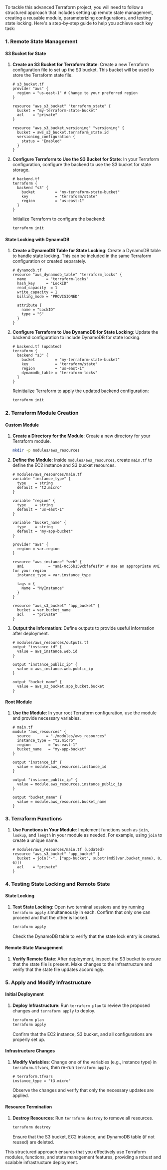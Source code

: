 To tackle this advanced Terraform project, you will need to follow a structured approach that includes setting up remote state management, creating a reusable module, parameterizing configurations, and testing state locking. Here's a step-by-step guide to help you achieve each key task:

### 1. Remote State Management

#### **S3 Bucket for State**
1. **Create an S3 Bucket for Terraform State**:
   Create a new Terraform configuration file to set up the S3 bucket. This bucket will be used to store the Terraform state file.

   ```hcl
   # s3_bucket.tf
   provider "aws" {
     region = "us-east-1" # Change to your preferred region
   }

   resource "aws_s3_bucket" "terraform_state" {
     bucket = "my-terraform-state-bucket"
     acl    = "private"
   }

   resource "aws_s3_bucket_versioning" "versioning" {
     bucket = aws_s3_bucket.terraform_state.id
     versioning_configuration {
       status = "Enabled"
     }
   }
   ```

2. **Configure Terraform to Use the S3 Bucket for State**:
   In your Terraform configuration, configure the backend to use the S3 bucket for state storage.

   ```hcl
   # backend.tf
   terraform {
     backend "s3" {
       bucket         = "my-terraform-state-bucket"
       key            = "terraform/state"
       region         = "us-east-1"
     }
   }
   ```

   Initialize Terraform to configure the backend:

   ```sh
   terraform init
   ```

#### **State Locking with DynamoDB**
1. **Create a DynamoDB Table for State Locking**:
   Create a DynamoDB table to handle state locking. This can be included in the same Terraform configuration or created separately.

   ```hcl
   # dynamodb.tf
   resource "aws_dynamodb_table" "terraform_locks" {
     name         = "terraform-locks"
     hash_key     = "LockID"
     read_capacity  = 1
     write_capacity = 1
     billing_mode = "PROVISIONED"
     
     attribute {
       name = "LockID"
       type = "S"
     }
   }
   ```

2. **Configure Terraform to Use DynamoDB for State Locking**:
   Update the backend configuration to include DynamoDB for state locking.

   ```hcl
   # backend.tf (updated)
   terraform {
     backend "s3" {
       bucket         = "my-terraform-state-bucket"
       key            = "terraform/state"
       region         = "us-east-1"
       dynamodb_table = "terraform-locks"
     }
   }
   ```

   Reinitialize Terraform to apply the updated backend configuration:

   ```sh
   terraform init
   ```

### 2. Terraform Module Creation

#### **Custom Module**
1. **Create a Directory for the Module**:
   Create a new directory for your Terraform module.

   ```sh
   mkdir -p modules/aws_resources
   ```

2. **Define the Module**:
   Inside `modules/aws_resources`, create `main.tf` to define the EC2 instance and S3 bucket resources.

   ```hcl
   # modules/aws_resources/main.tf
   variable "instance_type" {
     type    = string
     default = "t2.micro"
   }

   variable "region" {
     type    = string
     default = "us-east-1"
   }

   variable "bucket_name" {
     type    = string
     default = "my-app-bucket"
   }

   provider "aws" {
     region = var.region
   }

   resource "aws_instance" "web" {
     ami           = "ami-0c55b159cbfafe1f0" # Use an appropriate AMI for your region
     instance_type = var.instance_type

     tags = {
       Name = "MyInstance"
     }
   }

   resource "aws_s3_bucket" "app_bucket" {
     bucket = var.bucket_name
     acl    = "private"
   }
   ```

3. **Output the Information**:
   Define outputs to provide useful information after deployment.

   ```hcl
   # modules/aws_resources/outputs.tf
   output "instance_id" {
     value = aws_instance.web.id
   }

   output "instance_public_ip" {
     value = aws_instance.web.public_ip
   }

   output "bucket_name" {
     value = aws_s3_bucket.app_bucket.bucket
   }
   ```

#### **Root Module**
1. **Use the Module**:
   In your root Terraform configuration, use the module and provide necessary variables.

   ```hcl
   # main.tf
   module "aws_resources" {
     source       = "./modules/aws_resources"
     instance_type = "t2.micro"
     region        = "us-east-1"
     bucket_name   = "my-app-bucket"
   }

   output "instance_id" {
     value = module.aws_resources.instance_id
   }

   output "instance_public_ip" {
     value = module.aws_resources.instance_public_ip
   }

   output "bucket_name" {
     value = module.aws_resources.bucket_name
   }
   ```

### 3. Terraform Functions
1. **Use Functions in Your Module**:
   Implement functions such as `join`, `lookup`, and `length` in your module as needed. For example, using `join` to create a unique name.

   ```hcl
   # modules/aws_resources/main.tf (updated)
   resource "aws_s3_bucket" "app_bucket" {
     bucket = join("-", ["app-bucket", substr(md5(var.bucket_name), 0, 6)])
     acl    = "private"
   }
   ```

### 4. Testing State Locking and Remote State

#### **State Locking**
1. **Test State Locking**:
   Open two terminal sessions and try running `terraform apply` simultaneously in each. Confirm that only one can proceed and that the other is locked.

   ```sh
   terraform apply
   ```

   Check the DynamoDB table to verify that the state lock entry is created.

#### **Remote State Management**
1. **Verify Remote State**:
   After deployment, inspect the S3 bucket to ensure that the state file is present. Make changes to the infrastructure and verify that the state file updates accordingly.

### 5. Apply and Modify Infrastructure

#### **Initial Deployment**
1. **Deploy Infrastructure**:
   Run `terraform plan` to review the proposed changes and `terraform apply` to deploy.

   ```sh
   terraform plan
   terraform apply
   ```

   Confirm that the EC2 instance, S3 bucket, and all configurations are properly set up.

#### **Infrastructure Changes**
1. **Modify Variables**:
   Change one of the variables (e.g., instance type) in `terraform.tfvars`, then re-run `terraform apply`.

   ```hcl
   # terraform.tfvars
   instance_type = "t3.micro"
   ```

   Observe the changes and verify that only the necessary updates are applied.

#### **Resource Termination**
1. **Destroy Resources**:
   Run `terraform destroy` to remove all resources.

   ```sh
   terraform destroy
   ```

   Ensure that the S3 bucket, EC2 instance, and DynamoDB table (if not reused) are deleted.

This structured approach ensures that you effectively use Terraform modules, functions, and state management features, providing a robust and scalable infrastructure deployment.